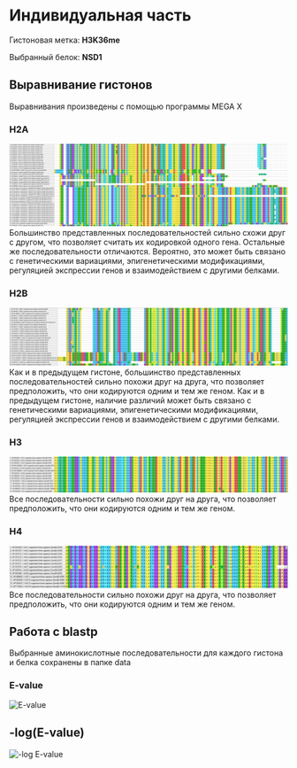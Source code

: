 # Индивидуальная часть

Гистоновая метка: **H3K36me**

Выбранный белок: **NSD1**

## Выравнивание гистонов

Выравнивания произведены с помощью программы MEGA X

### H2A
![H2A](data/H2A.png)
Большинство представленных последовательностей сильно схожи друг с другом, что позволяет считать их кодировкой одного гена. Остальные же последовательности отличаются. Вероятно, это может быть связано с генетическими вариациями, эпигенетическими модификациями, регуляцией экспрессии генов и взаимодействием с другими белками.
### H2B
![H2B](data/H2B.png)
Как и в предыдущем гистоне, большинство представленных последовательностей сильно похожи друг на друга, что позволяет предположить, что они кодируются одним и тем же геном. Как и в предыдущем гистоне, наличие различий может быть связано с генетическими вариациями, эпигенетическими модификациями, регуляцией экспрессии генов и взаимодействием с другими белками.
### H3
![H3](data/H3.png)
Все последовательности сильно похожи друг на друга, что позволяет предположить, что они кодируются одним и тем же геном.
### H4
![H4](data/H4.png)
Все последовательности сильно похожи друг на друга, что позволяет предположить, что они кодируются одним и тем же геном.

## Работа с blastp
Выбранные аминокислотные последовательности для каждого гистона и белка сохранены в папке data
### E-value
![E-value](https://github.com/PaveldZin/bioinf_project/assets/87602071/31dac259-f466-4bc1-9284-509c34af540d)
## -log(E-value)
![-log E-value](https://github.com/PaveldZin/bioinf_project/assets/87602071/cd018d80-9c06-4dd0-9186-47ce16aa8a48)

